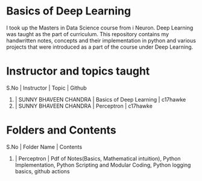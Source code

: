# Basics of Deep Learning
I took up the Masters in Data Science course from i Neuron. Deep Learning was taught as the part of curriculum. This repository contains my handwritten notes, concepts and their implementation in python and various projects that were introduced as a part of the course under Deep Learning. 

# Instructor and topics taught 

S.No | Instructor | Topic | Github 
1. | SUNNY BHAVEEN CHANDRA |  Basics of Deep Learning | c17hawke
2. | SUNNY BHAVEEN CHANDRA | Perceptron | c17hawke

# Folders and Contents 
S.No | Folder Name | Contents  
1. | Perceptron | Pdf of Notes(Basics, Mathematical intuition), Python Implementation, Python Scripting and Modular Coding, Python logging basics, github actions




